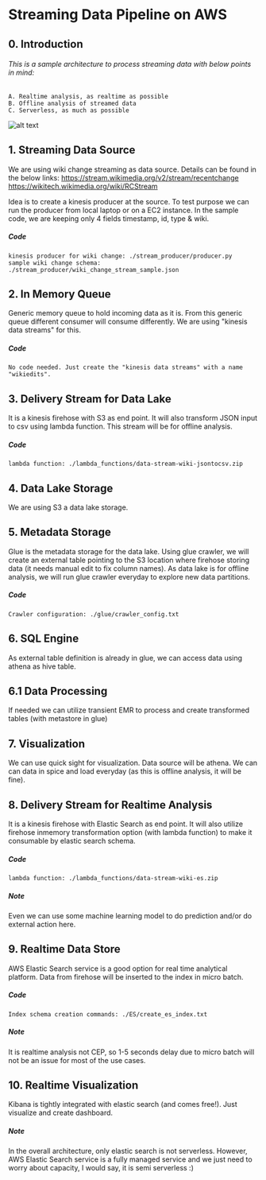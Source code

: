 # Streaming Data Pipeline on AWS

## 0. Introduction
###### This is a sample architecture to process streaming data with below points in mind:
	A. Realtime analysis, as realtime as possible
	B. Offline analysis of streamed data
	C. Serverless, as much as possible

![alt text](https://github.com/obaidcuet/streaming_data_pipeline/images/streaming_data_pipeline.png "Streaming Data Pipeline on AWS")
	
## 1. Streaming Data Source

We are using wiki change streaming as data source. Details can be found in the below links: 
	https://stream.wikimedia.org/v2/stream/recentchange
	https://wikitech.wikimedia.org/wiki/RCStream

Idea is to create a kinesis producer at the source. To test purpose we can run the producer from local laptop or on a EC2 instance.
In the sample code, we are keeping only 4 fields timestamp, id, type & wiki.

##### Code 
	kinesis producer for wiki change: ./stream_producer/producer.py
	sample wiki change schema: ./stream_producer/wiki_change_stream_sample.json
	
## 2. In Memory Queue
Generic memory queue to hold incoming data as it is. From this generic queue different consumer will consume differently. We are using "kinesis data streams" for this.

##### Code
	No code needed. Just create the "kinesis data streams" with a name "wikiedits".
	
## 3. Delivery Stream for Data Lake
It is a kinesis firehose with S3 as end point. It will also transform JSON input to csv using lambda function. This stream will be for offline analysis.

##### Code 
	lambda function: ./lambda_functions/data-stream-wiki-jsontocsv.zip
	
## 4. Data Lake Storage
We are using S3 a data lake storage.

## 5. Metadata Storage
Glue is the metadata storage for the data lake. Using glue crawler, we will create an external table pointing to the S3 location where firehose storing data (it needs manual edit to fix column names). 
As data lake is for offline analysis, we will run glue crawler everyday to explore new data partitions.

##### Code
	Crawler configuration: ./glue/crawler_config.txt

## 6. SQL Engine
As external table definition is already in glue, we can access data using athena as hive table.

## 6.1 Data Processing
If needed we can utilize transient EMR to process and create transformed tables (with metastore in glue)

## 7. Visualization
We can use quick sight for visualization. Data source will be athena. We can can data in spice and load everyday (as this is offline analysis, it will be fine).

## 8. Delivery Stream for Realtime Analysis
It is a kinesis firehose with Elastic Search as end point. It will also utilize firehose inmemory transformation option (with lambda function) to make it consumable by elastic search schema.  

##### Code
	lambda function: ./lambda_functions/data-stream-wiki-es.zip

##### Note
Even we can use some machine learning model to do prediction and/or do external action here.
	
## 9. Realtime Data Store
AWS Elastic Search service is a good option for real time analytical platform. Data from firehose will be inserted to the index in micro batch. 

##### Code
	Index schema creation commands: ./ES/create_es_index.txt

##### Note
It is realtime analysis not CEP, so 1-5 seconds delay due to micro batch will not be an issue for most of the use cases.

## 10. Realtime Visualization
Kibana is tightly integrated with elastic search (and comes free!). Just visualize and create dashboard.

##### Note
In the overall architecture, only elastic search is not serverless. However, AWS Elastic Search service is a fully managed service and we just need to worry about capacity, I would say, it is semi serverless :)


 


